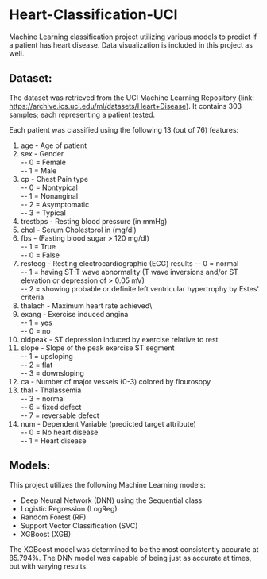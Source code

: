# Heart-Classification-UCI

Machine Learning classification project utilizing various models to predict if a patient has heart disease. Data visualization is included in this project as well.

## Dataset:

The dataset was retrieved from the UCI Machine Learning Repository (link: https://archive.ics.uci.edu/ml/datasets/Heart+Disease). It contains 303 samples; each representing a patient tested. 

Each patient was classified using the following 13 (out of 76) features:

1. age - Age of patient
2. sex - Gender\
  -- 0 = Female\
  -- 1 = Male
3. cp - Chest Pain type\
  -- 0 = Nontypical\
  -- 1 = Nonanginal\
  -- 2 = Asymptomatic\
  -- 3 = Typical
4. trestbps - Resting blood pressure (in mmHg)
5. chol - Serum Cholestorol in (mg/dl)
6. fbs - (Fasting blood sugar > 120 mg/dl)\
   -- 1 = True\
   -- 0 = False
7. restecg - Resting electrocardiographic (ECG) results
  -- 0 = normal\
  -- 1 = having ST-T wave abnormality (T wave inversions and/or ST elevation or depression of > 0.05 mV)\
  -- 2 = showing probable or definite left ventricular hypertrophy by Estes' criteria
8. thalach - Maximum heart rate achieved\
9. exang - Exercise induced angina\
  -- 1 = yes\
  -- 0 = no
10. oldpeak - ST depression induced by exercise relative to rest
11. slope - Slope of the peak exercise ST segment\
  -- 1 = upsloping\
  -- 2 = flat\
  -- 3 = downsloping
12. ca - Number of major vessels (0-3) colored by flourosopy
13. thal - Thalassemia\
  -- 3 = normal\
  -- 6 = fixed defect\
  -- 7 = reversable defect
14. num - Dependent Variable (predicted target attribute)\
  -- 0 = No heart disease\
  -- 1 = Heart disease

## Models:

This project utilizes the following Machine Learning models:

- Deep Neural Network (DNN) using the Sequential class
- Logistic Regression (LogReg)
- Random Forest (RF)
- Support Vector Classification (SVC)
- XGBoost (XGB)

The XGBoost model was determined to be the most consistently accurate at 85.794%. The DNN model was capable of being just as accurate at times, but with varying results.
